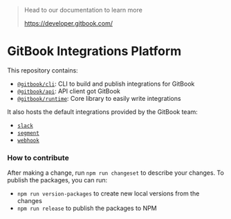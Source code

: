 > Head to our documentation to learn more
> 
> https://developer.gitbook.com/

# GitBook Integrations Platform


This repository contains:
- [`@gitbook/cli`](./packages/cli/): CLI to build and publish integrations for GitBook
- [`@gitbook/api`](./packages/api/): API client got GitBook
- [`@gitbook/runtime`](./packages/runtime/): Core library to easily write integrations

It also hosts the default integrations provided by the GitBook team:

- [`slack`](./integrations/slack/)
- [`segment`](./integrations/segment/)
- [`webhook`](./integrations/webhook/)


### How to contribute

After making a change, run `npm run changeset` to describe your changes.
To publish the packages, you can run:
- `npm run version-packages` to create new local versions from the changes
- `npm run release` to publish the packages to NPM
